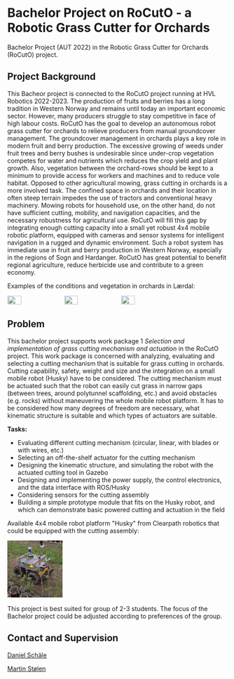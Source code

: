# Bachelor Project on RoCutO - a Robotic Grass Cutter for Orchards
 Bachelor Project (AUT 2022) in the Robotic Grass Cutter for Orchards (RoCutO) project.

## Project Background
 This Bacheor project is connected to the RoCutO project running at HVL Robotics 2022-2023. The production of fruits and berries has a long tradition in Western Norway and remains until today an important economic sector. However, many producers struggle to stay competitive in face of high labour costs. RoCutO has the goal to develop an autonomous robot grass cutter for orchards to relieve producers from manual groundcover management. The groundcover management in orchards plays a key role in modern fruit and berry production. The excessive growing of weeds under fruit trees and berry bushes is undesirable since under-crop vegetation competes for water and nutrients which reduces the crop yield and plant growth. Also, vegetation between the orchard-rows should be kept to a minimum to provide access for workers and machines and to reduce vole habitat. Opposed to other agricultural mowing, grass cutting in orchards is a more involved task. The confined space in orchards and their location in often steep terrain impedes the use of tractors and conventional heavy machinery. Mowing robots for household use, on the other hand, do not have sufficient cutting, mobility, and navigation capacities, and the necessary robustness for agricultural use. RoCutO will fill this gap by integrating enough cutting capacity into a small yet robust 4x4 mobile robotic platform, equipped with cameras and sensor systems for intelligent navigation in a rugged and dynamic environment.
 Such a robot system has immediate use in fruit and berry production in Western Norway, especially in the regions of Sogn and Hardanger. RoCutO has great potential to benefit regional agriculture, reduce herbicide use and contribute to a green economy.

 Examples of the conditions and vegetation in orchards in Lærdal:

 <img src="project description\laerdal_orchard_1.jpg" width=25% height=25%> <img src="project description\laerdal_orchard_2.jpg" width=25% height=25%> <img src="project description\laerdal_orchard_3.jpg" width=25% height=25%>


## Problem
 This bachelor project supports work package 1 *Selection and implementation of grass cutting mechanism and actuation* in the RoCutO project. This work package is concerned with analyzing, evaluating and selecting a cutting mechanism that is suitable for grass cutting in orchards. Cutting capability, safety, weight and size and the integration on a small mobile robot (Husky) have to be considered.
 The cutting mechanism must be actuated such that the robot can easily cut grass in narrow gaps (between trees, around polytunnel scaffolding, etc.) and avoid obstacles (e.g. rocks) without maneuvering the whole mobile robot platform. It has to be considered how many degrees of freedom are necessary, what kinematic structure is suitable and which types of actuators are suitable.

 **Tasks:**
 - Evaluating different cutting mechanism (circular, linear, with blades or with wires, etc.)
 - Selecting an off-the-shelf actuator for the cutting mechanism 
 - Designing the kinematic structure, and simulating the robot with the actuated cutting tool in Gazebo
 - Designing and implementing the power supply, the control electronics, and the data interface with ROS/Husky
 - Considering sensors for the cutting assembly
 - Building a simple prototype module that fits on the Husky robot, and which can demonstrate basic powered cutting and actuation in the field

 Available 4x4 mobile robot platform "Husky" from Clearpath robotics that could be equipped with the cutting assembly:

 <img src="project description\husky.jpg" width=25% height=25%>

 This project is best suited for group of 2-3 students.
 The focus of the Bachelor project could be adjusted according to preferences of the group.

## Contact and Supervision
[Daniel Schäle](dasc@hvl.no)

[Martin Stølen](Martin.Fodstad.Stolen@hvl.no)
